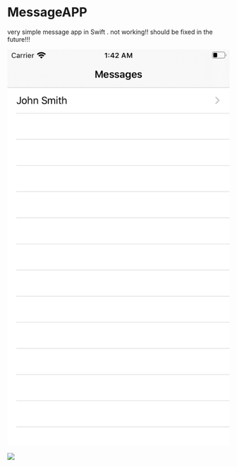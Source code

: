 # MessageAPP
very simple message app in Swift .
 not working!!
 should be fixed in the future!!!
 
 ![](https://github.com/IsmayilOfficial/MessageAPP/blob/master/Simulator%20Screen%20Shot%20-%20iPhone%20SE%20(2nd%20generation)%20-%202020-06-23%20at%2001.42.12.png)
 
  ![](https://github.com/IsmayilOfficial/MessageAPP/blob/master/Simulator%20Screen%20Shot%20-%20iPhone%20SE%20(2nd%20generation)%20-%202020-06-23%20at%2001.42.14.png.12.png)
